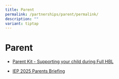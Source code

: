 ```yaml
---
title: Parent
permalink: /partnerships/parent/permalink/
description: ""
variant: tiptap
---
```

<h1>Parent</h1>
<ul data-tight="true" class="tight">
<li>
<p><a href="/files/Parent%20Kit%20-%20Supporting%20your%20child%20during%20Full%20HBL.pdf" rel="noopener noreferrer nofollow" target="_blank">Parent Kit - Supporting your child during Full HBL</a>
</p>
</li>
<li>
<p><a href="/files/IEP_2025_Parents_Briefing.pdf" rel="noopener noreferrer nofollow" target="_blank">IEP 2025 Parents Briefing</a>
</p>
</li>
</ul>
<p></p>